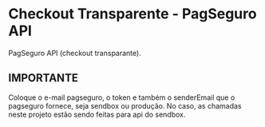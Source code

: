 # Checkout Transparente - PagSeguro API

PagSeguro API (checkout transparante).

## IMPORTANTE

Coloque o e-mail pagseguro, o token e também o senderEmail que o pagseguro fornece, seja sendbox ou produção.
No caso, as chamadas neste projeto estão sendo feitas para api do sendbox.